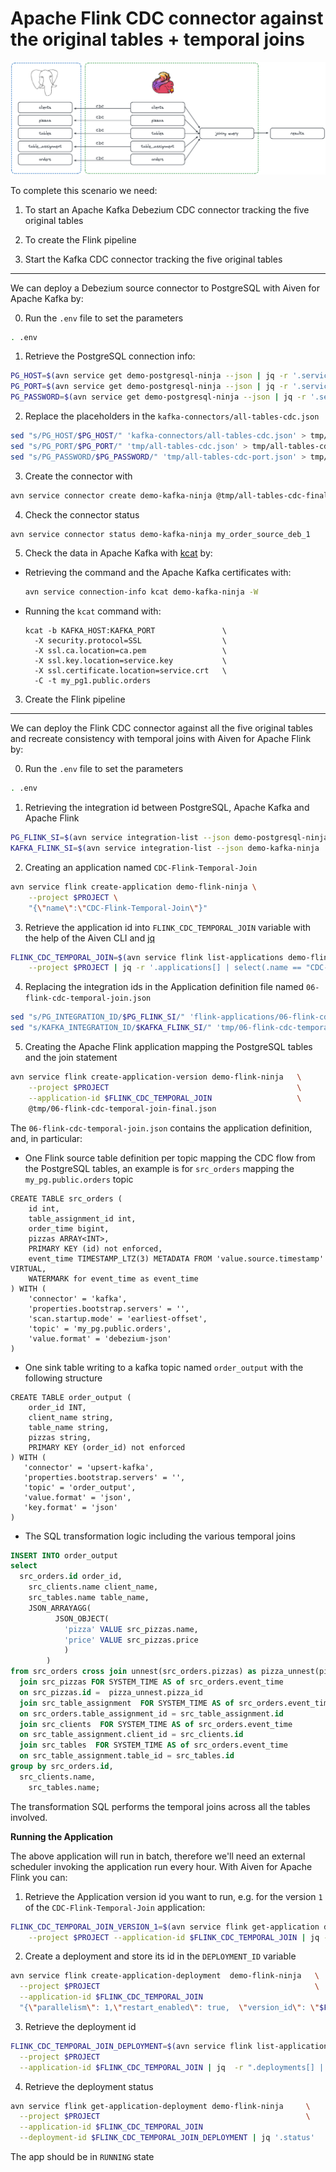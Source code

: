 Apache Flink CDC connector against the original tables + temporal joins
==========================================================================================

![Direct table CDC and consistency in Apache Flink](/img/all-cdc-to-flink.png)

To complete this scenario we need:

1. To start an Apache Kafka Debezium CDC connector tracking the five original tables
2. To create the Flink pipeline

1. Start the Kafka CDC connector tracking the five original tables
---------------------------------------------------------------------------------------------------------

We can deploy a Debezium source connector to PostgreSQL with Aiven for Apache Kafka by:

0. Run the `.env` file to set the parameters

```bash
. .env
```

1. Retrieve the PostgreSQL connection info:

```bash
PG_HOST=$(avn service get demo-postgresql-ninja --json | jq -r '.service_uri_params.host')
PG_PORT=$(avn service get demo-postgresql-ninja --json | jq -r '.service_uri_params.port')
PG_PASSWORD=$(avn service get demo-postgresql-ninja --json | jq -r '.service_uri_params.password')
```

2. Replace the placeholders in the `kafka-connectors/all-tables-cdc.json`

```bash
sed "s/PG_HOST/$PG_HOST/" 'kafka-connectors/all-tables-cdc.json' > tmp/all-tables-cdc.json
sed "s/PG_PORT/$PG_PORT/" 'tmp/all-tables-cdc.json' > tmp/all-tables-cdc-port.json
sed "s/PG_PASSWORD/$PG_PASSWORD/" 'tmp/all-tables-cdc-port.json' > tmp/all-tables-cdc-final.json
```

3. Create the connector with

```bash
avn service connector create demo-kafka-ninja @tmp/all-tables-cdc-final.json
```

4. Check the connector status

```bash
avn service connector status demo-kafka-ninja my_order_source_deb_1
```

5. Check the data in Apache Kafka with [kcat](https://docs.aiven.io/docs/products/kafka/howto/kcat) by:

  * Retrieving the command and the Apache Kafka certificates with:

    ```bash
    avn service connection-info kcat demo-kafka-ninja -W 
    ```

  * Running the `kcat` command with:

    ```
    kcat -b KAFKA_HOST:KAFKA_PORT               \
      -X security.protocol=SSL                  \
      -X ssl.ca.location=ca.pem                 \
      -X ssl.key.location=service.key           \
      -X ssl.certificate.location=service.crt   \
      -C -t my_pg1.public.orders
    ```


3. Create the Flink pipeline
----------------------------

We can deploy the Flink CDC connector against all the five original tables and recreate consistency with temporal joins with Aiven for Apache Flink by:

0. Run the `.env` file to set the parameters

```bash
. .env
```


1. Retrieving the integration id between PostgreSQL, Apache Kafka and Apache Flink

```bash
PG_FLINK_SI=$(avn service integration-list --json demo-postgresql-ninja | jq -r '.[] | select(.dest == "demo-flink-ninja").service_integration_id')
KAFKA_FLINK_SI=$(avn service integration-list --json demo-kafka-ninja | jq -r '.[] | select(.dest == "demo-flink-ninja").service_integration_id')
```

2. Creating an application named `CDC-Flink-Temporal-Join`

```bash
avn service flink create-application demo-flink-ninja \
    --project $PROJECT \
    "{\"name\":\"CDC-Flink-Temporal-Join\"}"
```

3. Retrieve the application id into `FLINK_CDC_TEMPORAL_JOIN` variable with the help of the Aiven CLI and [jq](https://jqlang.github.io/jq/)

```bash
FLINK_CDC_TEMPORAL_JOIN=$(avn service flink list-applications demo-flink-ninja   \
    --project $PROJECT | jq -r '.applications[] | select(.name == "CDC-Flink-Temporal-Join").id')
```

4. Replacing the integration ids in the Application definition file named `06-flink-cdc-temporal-join.json`

```bash
sed "s/PG_INTEGRATION_ID/$PG_FLINK_SI/" 'flink-applications/06-flink-cdc-temporal-join.json' > tmp/06-flink-cdc-temporal-join.json
sed "s/KAFKA_INTEGRATION_ID/$KAFKA_FLINK_SI/" 'tmp/06-flink-cdc-temporal-join.json' > tmp/06-flink-cdc-temporal-join-final.json
```

5. Creating the Apache Flink application mapping the PostgreSQL tables and the join statement

```bash
avn service flink create-application-version demo-flink-ninja   \
    --project $PROJECT                                          \
    --application-id $FLINK_CDC_TEMPORAL_JOIN                   \
    @tmp/06-flink-cdc-temporal-join-final.json
```

The `06-flink-cdc-temporal-join.json` contains the application definition, and, in particular:

* One Flink source table definition per topic mapping the CDC flow from the PostgreSQL tables, an example is for `src_orders` mapping the `my_pg.public.orders` topic

```
CREATE TABLE src_orders (
    id int,
    table_assignment_id int,
    order_time bigint,
    pizzas ARRAY<INT>,
    PRIMARY KEY (id) not enforced,
    event_time TIMESTAMP_LTZ(3) METADATA FROM 'value.source.timestamp' VIRTUAL,
    WATERMARK for event_time as event_time
) WITH (
    'connector' = 'kafka',
    'properties.bootstrap.servers' = '',
    'scan.startup.mode' = 'earliest-offset',
    'topic' = 'my_pg.public.orders',
    'value.format' = 'debezium-json'
)
```

* One sink table writing to a kafka topic named `order_output` with the following structure

```
CREATE TABLE order_output (
    order_id INT,
    client_name string,
    table_name string,
    pizzas string,
    PRIMARY KEY (order_id) not enforced
) WITH (
   'connector' = 'upsert-kafka',
   'properties.bootstrap.servers' = '',
   'topic' = 'order_output',
   'value.format' = 'json',
   'key.format' = 'json'
)
```


* The SQL transformation logic including the various temporal joins

```sql
INSERT INTO order_output
select 
  src_orders.id order_id,
	src_clients.name client_name,
	src_tables.name table_name,
	JSON_ARRAYAGG( 
          JSON_OBJECT( 
            'pizza' VALUE src_pizzas.name,
            'price' VALUE src_pizzas.price 
            )
        )
from src_orders cross join unnest(src_orders.pizzas) as pizza_unnest(pizza_id) 
  join src_pizzas FOR SYSTEM_TIME AS of src_orders.event_time  
  on src_pizzas.id =  pizza_unnest.pizza_id
  join src_table_assignment  FOR SYSTEM_TIME AS of src_orders.event_time 
  on src_orders.table_assignment_id = src_table_assignment.id
  join src_clients  FOR SYSTEM_TIME AS of src_orders.event_time 
  on src_table_assignment.client_id = src_clients.id
  join src_tables  FOR SYSTEM_TIME AS of src_orders.event_time 
  on src_table_assignment.table_id = src_tables.id
group by src_orders.id,
  src_clients.name,
	src_tables.name;
```

The transformation SQL performs the temporal joins across all the tables involved.


**Running the Application**

The above application will run in batch, therefore we'll need an external scheduler invoking the application run every hour. With Aiven for Apache Flink you can:

1. Retrieve the Application version id you want to run, e.g. for the version `1` of the `CDC-Flink-Temporal-Join` application:

```bash
FLINK_CDC_TEMPORAL_JOIN_VERSION_1=$(avn service flink get-application demo-flink-ninja \
    --project $PROJECT --application-id $FLINK_CDC_TEMPORAL_JOIN | jq -r '.application_versions[] | select(.version == 1).id')
```

2. Create a deployment and store its id in the `DEPLOYMENT_ID` variable

```bash
avn service flink create-application-deployment  demo-flink-ninja   \
  --project $PROJECT                                                \
  --application-id $FLINK_CDC_TEMPORAL_JOIN                                      \
  "{\"parallelism\": 1,\"restart_enabled\": true,  \"version_id\": \"$FLINK_CDC_TEMPORAL_JOIN_VERSION_1\"}"
```

3. Retrieve the deployment id

```bash
FLINK_CDC_TEMPORAL_JOIN_DEPLOYMENT=$(avn service flink list-application-deployments demo-flink-ninja     \
  --project $PROJECT                                                                        \
  --application-id $FLINK_CDC_TEMPORAL_JOIN | jq  -r ".deployments[] | select(.version_id == \"$FLINK_CDC_TEMPORAL_JOIN_VERSION_1\").id")                                
```

4. Retrieve the deployment status

```bash
avn service flink get-application-deployment demo-flink-ninja     \
  --project $PROJECT                                              \
  --application-id $FLINK_CDC_TEMPORAL_JOIN                                \
  --deployment-id $FLINK_CDC_TEMPORAL_JOIN_DEPLOYMENT | jq '.status'
```

The app should be in `RUNNING` state 